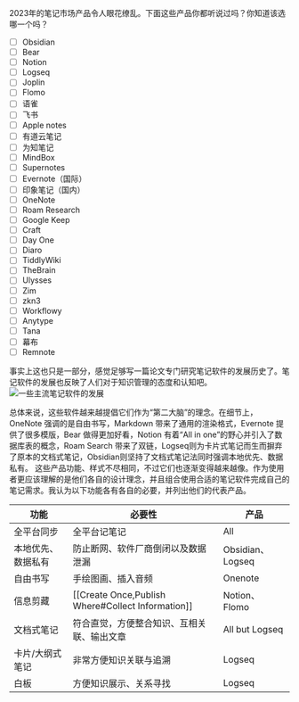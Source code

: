 2023年的笔记市场产品令人眼花缭乱。下面这些产品你都听说过吗？你知道该选哪一个吗？
- [ ] Obsidian
- [ ] Bear 
- [ ] Notion 
- [ ] Logseq
- [ ] Joplin 
- [ ] Flomo
- [ ] 语雀 
- [ ] 飞书 
- [ ] Apple notes 
- [ ] 有道云笔记 
- [ ] 为知笔记 
- [ ] MindBox 
- [ ] Supernotes 
- [ ] Evernote（国际） 
- [ ] 印象笔记（国内） 
- [ ] OneNote 
- [ ] Roam Research 
- [ ] Google Keep 
- [ ] Craft 
- [ ] Day One 
- [ ] Diaro 
- [ ] TiddlyWiki 
- [ ] TheBrain 
- [ ] Ulysses 
- [ ] Zim   
- [ ] zkn3 
- [ ] Workflowy 
- [ ] Anytype 
- [ ] Tana 
- [ ] 幕布 
- [ ] Remnote 

事实上这也只是一部分，感觉足够写一篇论文专门研究笔记软件的发展历史了。笔记软件的发展也反映了人们对于知识管理的态度和认知吧。
![一些主流笔记软件的发展](https://xiaohui-zhangjiakou.oss-cn-zhangjiakou.aliyuncs.com/image/202310291515125.png)

总体来说，这些软件越来越提倡它们作为“第二大脑”的理念。在细节上，OneNote 强调的是自由书写，Markdown 带来了通用的渲染格式，Evernote 提供了很多模版，Bear 做得更加好看，Notion 有着“All in one”的野心并引入了数据库表的概念，Roam Search 带来了双链，Logseq则为卡片式笔记而生而摒弃了原本的文档式笔记，Obsidian则坚持了文档式笔记法同时强调本地优先、数据私有。
这些产品功能、样式不尽相同，不过它们也逐渐变得越来越像。作为使用者更应该理解的是他们各自的设计理念，并且组合使用合适的笔记软件完成自己的笔记需求。我认为以下功能各有各自的必要，并列出他们的代表产品。

| 功能               | 必要性                                            | 产品             |
| ------------------ | ------------------------------------------------- | ---------------- |
| 全平台同步         | 全平台记笔记                                      | All              |
| 本地优先、数据私有 | 防止断网、软件厂商倒闭以及数据泄漏                | Obsidian、Logseq |
| 自由书写           | 手绘图画、插入音频                                | Onenote          |
| 信息剪藏           | [[Create Once,Publish Where#Collect Information]] | Notion、Flomo    |
| 文档式笔记         | 符合直觉，方便整合知识、互相关联、输出文章        | All but Logseq   |
| 卡片/大纲式笔记         | 非常方便知识关联与追溯                            | Logseq           |
| 白板               | 方便知识展示、关系寻找                            | Logseq           |
